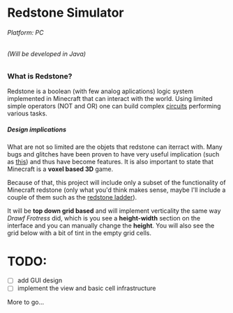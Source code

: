 # Redstone Simulator

###### Platform: PC
###### (Will be developed in Java)

### What is Redstone?

Redstone is a boolean (with few analog aplications) logic system implemented in Minecraft that can interact with the world.
Using limited simple operators (NOT and OR) one can build complex [circuits](http://minecraft.gamepedia.com/Redstone_circuit) performing various tasks.

##### Design implications
What are not so limited are the objets that redstone can iterract with.
Many bugs and glitches have been proven to have very useful implication (such as [this](http://minecraft.gamepedia.com/Tutorials/Block_update_detector)) and thus have become features.
It is also important to state that Minecraft is a **voxel based 3D** game.

Because of that, this project will include only a subset of the functionality of Minecraft redstone (only what you'd think makes sense, maybe I'll include a couple of them such as the [redstone ladder](http://minecraft.gamepedia.com/Transmission_circuit#Vertical_transmission)).

It will be **top down grid based** and will implement verticality the same way *Drawf Frotress* did, which is you see a **height-width** section on the interface and you can manually change the **height**.
You will also see the grid below with a bit of tint in the empty grid cells.


# TODO:

- [ ] add GUI design
- [ ] implement the view and basic cell infrastructure

More to go...
